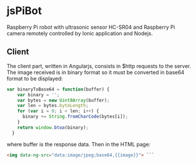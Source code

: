 # jsPiBot
Raspberry Pi robot with ultrasonic sensor HC-SR04 and Raspberry Pi camera remotely controlled by Ionic application and Nodejs.

## Client
The client part, written in Angularjs, consists in $http requests to the server. The image received is in binary format so it must be converted in base64 format to be displayed:
```javascript
var binaryToBase64 = function(buffer) {
    var binary = '';
    var bytes = new Uint8Array(buffer);
    var len = bytes.byteLength;
    for (var i = 0; i < len; i++) {
      binary += String.fromCharCode(bytes[i]);
    }
    return window.btoa(binary);
  }
  ```
  where buffer is the response data.
  Then in the HTML page:
  ```HTML
  <img data-ng-src="data:image/jpeg;base64,{{image}}"> ```
